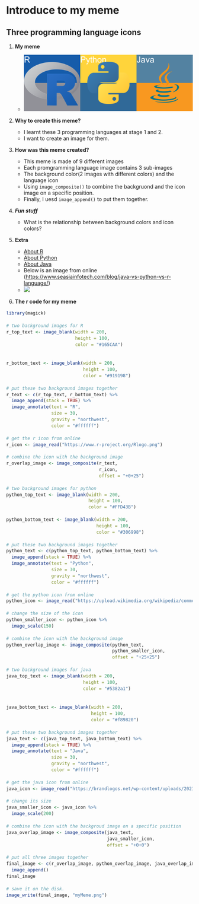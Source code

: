 # Introduce to my meme
## Three programming language icons

1. **My meme**

    - ![](myMeme.png)

2. **Why to create this meme?**
    - I learnt these 3 programming languages at stage 1 and 2.
    - I want to create an image for them.
3. **How was this meme created?**
    - This meme is made of 9 different images
    - Each promgramming language image contains 3 sub-images
    - The background color(2 images with different colors) and the language icon
    - Using ```image_composite()``` to combine the backgruond and the icon image on a specific position.
    - Finally, I uesd ```image_append()``` to put them together.
4. ***Fun stuff***
    - What is the relationship between background colors and icon colors?
5. **Extra**
    - [About R](https://www.r-project.org/about.html)
    - [About Python](https://www.python.org/about/)
    - [About Java](https://www.java.com/en/download/help/whatis_java.html)
    - Below is an image from online (https://www.seasiainfotech.com/blog/java-vs-python-vs-r-language/)
    - ![](https://www.seasiainfotech.com/blog/wp-content/uploads/2018/07/javapython_Blog.jpg)
6. **The r code for my meme**

```r
library(magick)

# two background images for R
r_top_text <- image_blank(width = 200,
                          height = 100,
                          color = "#165CAA")


r_bottom_text <- image_blank(width = 200,
                             height = 100,
                             color = "#919198")
                             
# put these two background images together
r_text <- c(r_top_text, r_bottom_text) %>%
  image_append(stack = TRUE) %>%
  image_annotate(text = "R",
                 size = 30,
                 gravity = "northwest",
                 color = "#ffffff")

# get the r icon from online
r_icon <- image_read("https://www.r-project.org/Rlogo.png")

# combine the icon with the background image
r_overlap_image <- image_composite(r_text,
                                   r_icon,
                                   offset = "+0+25")

# two background images for python
python_top_text <- image_blank(width = 200,
                               height = 100,
                               color = "#FFD43B")

python_bottom_text <- image_blank(width = 200,
                                  height = 100,
                                  color = "#306998")

# put these two background images together
python_text <- c(python_top_text, python_bottom_text) %>%
  image_append(stack = TRUE) %>%
  image_annotate(text = "Python",
                 size = 30,
                 gravity = "northwest",
                 color = "#ffffff")

# get the python icon from online
python_icon <- image_read("https://upload.wikimedia.org/wikipedia/commons/thumb/c/c3/Python-logo-notext.svg/1200px-Python-logo-notext.svg.png")

# change the size of the icon
python_smaller_icon <- python_icon %>%
  image_scale(150)

# combine the icon with the background image
python_overlap_image <- image_composite(python_text,
                                        python_smaller_icon,
                                        offset = "+25+25")

# two background images for java
java_top_text <- image_blank(width = 200,
                             height = 100,
                             color = "#5382a1")


java_bottom_text <- image_blank(width = 200,
                                height = 100,
                                color = "#f89820")

# put these two background images together
java_text <- c(java_top_text, java_bottom_text) %>%
  image_append(stack = TRUE) %>%
  image_annotate(text = "Java",
                 size = 30,
                 gravity = "northwest",
                 color = "#ffffff")

# get the java icon from online
java_icon <- image_read("https://brandlogos.net/wp-content/uploads/2021/11/java-logo.png")

# change its size
java_smaller_icon <- java_icon %>%
  image_scale(200)
  
# combine the icon with the backgroud image on a specific position
java_overlap_image <- image_composite(java_text,
                                      java_smaller_icon,
                                      offset = "+0+0")

# put all three images together
final_image <- c(r_overlap_image, python_overlap_image, java_overlap_image) %>%
  image_append()
final_image

# save it on the disk.
image_write(final_image, "myMeme.png")
```
